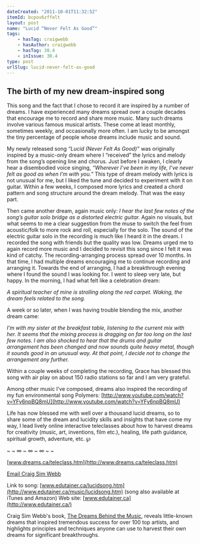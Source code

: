 ```yaml
---
dateCreated: "2011-10-01T11:32:52"
itemId: bcpov6zffelt
layout: post
name: "Lucid “Never Felt As Good”"
tags:
    - hasTag: craigwebb
    - hasAuthor: craigwebb
    - hasTag: 30.4
    - inIssue: 30.4
type: post
urlSlug: lucid-never-felt-as-good
---
```


<!--nopreview--><h2>The birth of my new dream-inspired song</h2><!--/nopreview-->

This song and the fact that I chose to record it are inspired by a number of dreams. I have experienced many dreams spread over a couple decades that encourage me to record and share more music. Many such dreams involve various famous musical artists. These come at least monthly, sometimes weekly, and occasionally more often. I am lucky to be amongst the tiny percentage of people whose dreams include music and sound.

My newly released song _“Lucid (Never Felt As Good)”_ was originally inspired by a music-only dream where I “received” the lyrics and melody from the song’s opening line and chorus. Just before I awaken, I clearly hear a disembodied voice singing, _“Wherever I’ve been in my life, I’ve never felt as good as when I’m with you.”_ This type of dream melody with lyrics is not unusual for me, but I liked the tune and decided to experiment with it on guitar. Within a few weeks, I composed more lyrics and created a chord pattern and song structure around the dream melody. That was the easy part.

Then came another dream, again music only: _I hear the last few notes of the song’s guitar solo bridge as a distorted electric guitar._ Again no visuals, but what seems to me a clear suggestion from the muse to switch the feel from acoustic/folk to more rock and roll, especially for the solo. The sound of the electric guitar solo in the recording is much like I heard it in the dream. I recorded the song with friends but the quality was low. Dreams urged me to again record more music and I decided to revisit this song since I felt it was kind of catchy. The recording-arranging process spread over 10 months. In that time, I had multiple dreams encouraging me to continue recording and arranging it. Towards the end of arranging, I had a breakthrough evening where I found the sound I was looking for. I went to sleep very late, but happy. In the morning, I had what felt like a celebration dream:

_A spiritual teacher of mine is strolling along the red carpet. Waking, the dream feels related to the song._

A week or so later, when I was having trouble blending the mix, another dream came:

_I’m with my sister at the breakfast table, listening to the current mix with her. It seems that the mixing process is dragging on far too long on the last few notes. I am also shocked to hear that the drums and guitar arrangement has been changed and now sounds quite heavy metal, though it sounds good in an unusual way. At that point, I decide not to change the arrangement any further._

Within a couple weeks of completing the recording, Grace has blessed this song with air play on about 150 radio stations so far and I am very grateful.

Among other music I’ve composed, dreams also inspired the recording of my fun environmental song Polymers: [http://www.youtube.com/watch?v=YFy6npBQ8mU](http://www.youtube.com/watch?v=YFy6npBQ8mU)

Life has now blessed me with well over a thousand lucid dreams, so to share some of the dream and lucidity skills and insights that have come my way, I lead lively online interactive teleclasses about how to harvest dreams for creativity (music, art, inventions, film etc.), healing, life path guidance, spiritual growth, adventure, etc. ℘

~ ~ ∞ ~ ∞ ~ ∞ ~ ~

[www.dreams.ca/teleclass.htm](http://www.dreams.ca/teleclass.htm)

[Email Craig Sim Webb](http://craigwebb.ca/contact.php)

Link to song: [www.edutainer.ca/lucidsong.htm](http://www.edutainer.ca/music/lucidsong.htm)
(song also available at iTunes and Amazon)
Web site: [www.edutainer.ca](http://www.edutainer.ca/)

Craig Sim Webb's book, [The Dreams Behind the Music](http://dreamsbehindthemusic.com/), reveals little-known dreams that inspired tremendous success for over 100 top artists, and highlights principles and techniques anyone can use to harvest their own dreams for significant breakthroughs.
